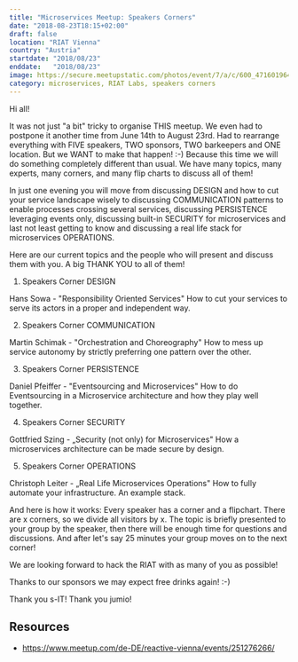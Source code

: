 ```yaml
---
title: "Microservices Meetup: Speakers Corners"
date: "2018-08-23T18:15+02:00"
draft: false
location: "RIAT Vienna"
country: "Austria"
startdate: "2018/08/23"
enddate:   "2018/08/23"
image: https://secure.meetupstatic.com/photos/event/7/a/c/600_471601964.jpeg
category: microservices, RIAT Labs, speakers corners
---
```


Hi all!

It was not just "a bit" tricky to organise THIS meetup. We even had to postpone it another time from June 14th to August 23rd. Had to rearrange everything with FIVE speakers, TWO sponsors, TWO barkeepers and ONE location. But we WANT to make that happen! :-) Because this time we will do something completely different than usual. We have many topics, many experts, many corners, and many flip charts to discuss all of them!

In just one evening you will move from discussing DESIGN and how to cut your service landscape wisely to discussing COMMUNICATION patterns to enable processes crossing several services, discussing PERSISTENCE leveraging events only, discussing built-in SECURITY for microservices and last not least getting to know and discussing a real life stack for microservices OPERATIONS.

Here are our current topics and the people who will present and discuss them with you. A big THANK YOU to all of them!

1) Speakers Corner DESIGN

Hans Sowa - "Responsibility Oriented Services"
How to cut your services to serve its actors in a proper and independent way.

2) Speakers Corner COMMUNICATION

Martin Schimak - "Orchestration and Choreography"
How to mess up service autonomy by strictly preferring one pattern over the other.

3) Speakers Corner PERSISTENCE

Daniel Pfeiffer - "Eventsourcing and Microservices"
How to do Eventsourcing in a Microservice architecture and how they play well together.

4) Speakers Corner SECURITY

Gottfried Szing - „Security (not only) for Microservices"
How a microservices architecture can be made secure by design.

5) Speakers Corner OPERATIONS

Christoph Leiter - „Real Life Microservices Operations"
How to fully automate your infrastructure. An example stack.

And here is how it works: Every speaker has a corner and a flipchart. There are x corners, so we divide all visitors by x. The topic is briefly presented to your group by the speaker, then there will be enough time for questions and discussions. And after let's say 25 minutes your group moves on to the next corner!

We are looking forward to hack the RIAT with as many of you as possible!

Thanks to our sponsors we may expect free drinks again! :-)

Thank you s-IT!
Thank you jumio!

## Resources
* https://www.meetup.com/de-DE/reactive-vienna/events/251276266/
